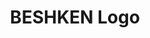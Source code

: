 ---
layout: media
title: "BESHKEN Logo"
tags:
  categories: visual
  tools: TouchDesigner
blurb: "Generative lettering effects done in Touchdesigner."
show_blurb: true
ads: false
share: false
show_url: false
video:
  id: 325909596
hide: true
---